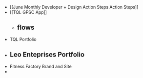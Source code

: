 - [[June Monthly Developer + Design Action Steps  Action Steps]]
- [[TQL GPSC App]]
	- flows
		-
- TQL Portfolio
- Leo Enteprises Portfolio
	-
- Fitness Factory Brand and Site
-